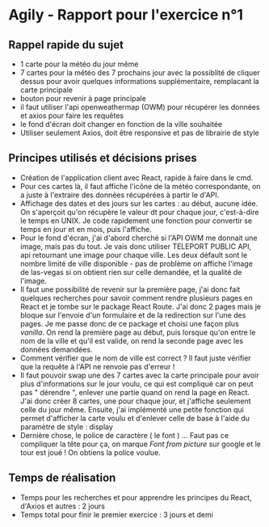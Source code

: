 # Agily - Rapport pour l'exercice n°1

## Rappel rapide du sujet 

- 1 carte pour la météo du jour même
- 7 cartes pour la météo des 7 prochains jour avec la possiblité de cliquer dessus pour avoir quelques informations supplémentaire, remplacant la carte principale
- bouton pour revenir à page principale
- il faut utiliser l'api openweathermap (OWM) pour récupérer les données et axios pour faire les requêtes
- le fond d'écran doit changer en fonction de la ville souhaitée
- Utiliser seulement Axios, doit être responsive et pas de librairie de style

## Principes utilisés et décisions prises

- Création de l'application client avec React, rapide à faire dans le cmd.
- Pour ces cartes là, il faut affiche l'icône de la météo correspondante, on a juste à l'extraire des données récupérées à partir le d'API.
- Affichage des dates et des jours sur les cartes : au début, aucune idée. On s'aperçoit qu'on récupère le valeur dt pour chaque jour, c'est-à-dire le temps en UNIX. Je code rapidement une fonction pour convertir se temps en jour et en mois, puis l'affiche.
- Pour le fond d'écran, j'ai d'abord cherché si l'API OWM me donnait une image, mais pas du tout. Je vais donc utiliser TELEPORT PUBLIC API, api retournant une image pour chaque ville. Les deux défault sont le nombre limité de ville disponible - pas de problème on affiche l'image de las-vegas si on obtient rien sur celle demandée, et la qualité de l'image.
- Il faut une possibilité de revenir sur la première page, j'ai donc fait quelques recherches pour savoir comment rendre plusieurs pages en React et je tombe sur le package React Route. J'ai donc 2 pages mais je bloque sur l'envoie d'un formulaire et de la redirection sur l'une des pages. Je me passe donc de ce package et choisi une façon plus *vanilla*. On rend la première page au début, puis lorsque qu'on entre le nom de la ville et qu'il est valide, on rend la seconde page avec les données demandées.
- Comment vérifier que le nom de ville est correct ? Il faut juste vérifier que la requête à l'API ne renvoie pas d'erreur !
- Il faut pouvoir swap une des 7 cartes avec la carte principale pour avoir plus d'informations sur le jour voulu, ce qui est compliqué car on peut pas " dérendre ", enlever une partie quand on rend la page en React. J'ai donc créer 8 cartes, une pour chaque jour, et j'affiche seulement celle du jour même. Ensuite, j'ai implémenté une petite fonction qui permet d'afficher la carte voulu et d'enlever celle de base à l'aide du paramètre de style : display
- Dernière chose, le police de caractère ( le font ) ... Faut pas ce compliquer la tête pour ça, on marque *Font from picture* sur google et le tour est joué ! On obtiens la police voulue.


## Temps de réalisation

- Temps pour les recherches et pour apprendre les principes du React, d'Axios et autres : 2 jours
- Temps total pour finir le premier exercice : 3 jours et demi
